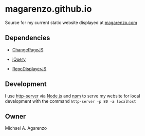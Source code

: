 # magarenzo.github.io

Source for my current static website displayed at [magarenzo.com](https://magarenzo.com)

## Dependencies

* [ChangePageJS](https://github.com/magarenzo/ChangePageJS)

* [jQuery](https://jquery.com/)

* [RepoDisplayerJS](https://github.com/magarenzo/RepoDisplayerJS)

## Development

I use [http-server](https://www.npmjs.com/package/http-server) via [Node.js](https://nodejs.org/en/) and [npm](https://www.npmjs.com/) to serve my website for local development with the command `http-server -p 80 -a localhost`

## Owner

Michael A. Agarenzo
